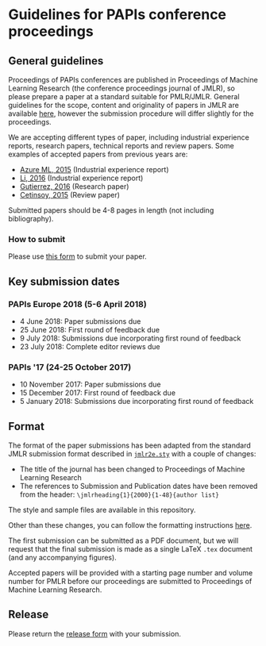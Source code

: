 # Guidelines for PAPIs conference proceedings

## General guidelines

Proceedings of PAPIs conferences are published in Proceedings of Machine Learning Research (the conference proceedings journal of JMLR), so please prepare a paper at a standard suitable for PMLR/JMLR. General guidelines for the scope, content and originality of papers in JMLR are available [here](http://www.jmlr.org/author-info.html), however the submission procedure will differ slightly for the proceedings.

We are accepting different types of paper, including industrial experience reports, research papers, technical reports and review papers. Some examples of accepted papers from previous years are:

* [Azure ML, 2015](http://proceedings.mlr.press/v50/azureml15.pdf) (Industrial experience report)
* [Li, 2016](http://proceedings.mlr.press/v67/li17a/li17a.pdf) (Industrial experience report)
* [Gutierrez, 2016](http://proceedings.mlr.press/v67/gutierrez17a/gutierrez17a.pdf) (Research paper)
* [Cetinsoy, 2015](http://proceedings.mlr.press/v50/cetinsoy15.pdf) (Review paper)

Submitted papers should be 4-8 pages in length (not including bibliography).

### How to submit

Please use [this form](https://papisdotio.wufoo.eu/forms/xst26ab1dgwqty/) to submit your paper.

## Key submission dates

### PAPIs Europe 2018 (5-6 April 2018)

* 4 June 2018: Paper submissions due
* 25 June 2018: First round of feedback due
* 9 July 2018: Submissions due incorporating first round of feedback
* 23 July 2018: Complete editor reviews due

### PAPIs '17 (24-25 October 2017)

* 10 November 2017: Paper submissions due
* 15 December 2017: First round of feedback due
* 5 January 2018: Submissions due incorporating first round of feedback

## Format

The format of the paper submissions has been adapted from the standard JMLR submission format described in [`jmlr2e.sty`](https://github.com/PAPIsdotio/proceedings-guidelines/blob/master/jmlr2e.sty) with a couple of changes:

- The title of the journal has been changed to Proceedings of Machine Learning Research
- The references to Submission and Publication dates have been removed from the header: `\jmlrheading{1}{2000}{1-48}{author list}`

The style and sample files are available in this repository.

Other than these changes, you can follow the formatting instructions [here](http://www.jmlr.org/format/format.html).

The first submission can be submitted as a PDF document, but we will request that the final submission is made as a single LaTeX `.tex` document (and any accompanying figures).

Accepted papers will be provided with a starting page number and volume number for PMLR before our proceedings are submitted to Proceedings of Machine Learning Research.

## Release

Please return the [release form](https://github.com/PAPIsdotio/proceedings-guidelines/blob/master/release.pdf) with your submission.
